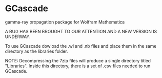 # GCascade
gamma-ray propagation package for Wolfram Mathematica

A BUG HAS BEEN BROUGHT TO OUR ATTENTION AND A NEW VERSION IS UNDERWAY.

To use GCascade dowload the .wl and .nb files and place them in the same directory as the libraries folder.

NOTE: Decompressing the 7zip files will produce a single directory titled "Libraries". Inside this directory, there is a set of .csv files needed to run GCascade.  
